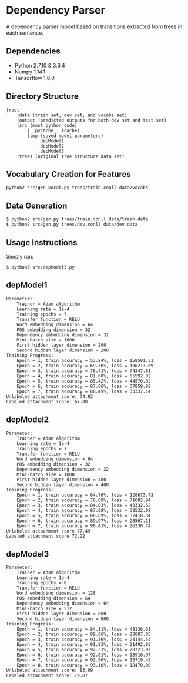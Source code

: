 # Dependency Parser
A dependency parser model based on transitions extracted from trees in each sentence.
## Dependencies
+ Python 2.7.10 & 3.6.4
+ Numpy 1.14.1 
+ Tensorflow 1.6.0
## Directory Structure
	|root
		|data (train set, dev set, and vocabs set)
		|output (predicted outputs for both dev set and test set)
		|src (most python code)
			|__pycache__ (cache)
			|tmp (saved model parameters)
				|depModel1
				|depModel2
				|depModel3
		|trees (original tree structure data set)
## Vocabulary Creation for Features
```
python2 src/gen_vocab.py trees/train.conll data/vocabs
```
## Data Generation
```
$ python2 src/gen.py trees/train.conll data/train.data
$ python2 src/gen.py trees/dev.conll data/dev.data

```
## Usage Instructions
Simply run:
```
$ python3 src/depModel3.py
```
## depModel1
	Parameter:
		Trainer = Adam algorithm
		Learning rate = 1e-4
		Training epochs = 7
		Transfer function = RELU
		Word embedding dimension = 64
		POS embedding dimension = 32
		Dependency embedding dimension = 32
		Mini-batch size = 1000
		First hidden layer dimension = 200
		Second hidden layer dimension = 200
	Training Progress:
		Epoch = 1, train accuracy = 53.84%, loss = 158501.31
		Epoch = 2, train accuracy = 69.30%, loss = 106213.09
		Epoch = 3, train accuracy = 76.41%, loss = 74347.81
		Epoch = 4, train accuracy = 81.60%, loss = 55592.02
		Epoch = 5, train accuracy = 85.42%, loss = 44570.02
		Epoch = 6, train accuracy = 87.06%, loss = 37859.88
		Epoch = 7, train accuracy = 88.49%, loss = 33337.14
	Unlabeled attachment score: 74.93
	Labeled attachment score: 67.88
## depModel2
	Parameter:
		Trainer = Adam algorithm
		Learning rate = 1e-4
		Training epochs = 7
		Transfer function = RELU
		Word embedding dimension = 64
		POS embedding dimension = 32
		Dependency embedding dimension = 32
		Mini-batch size = 1000
		First hidden layer dimension = 400
		Second hidden layer dimension = 400
	Training Progress:
		Epoch = 1, train accuracy = 64.76%, loss = 120673.73
		Epoch = 2, train accuracy = 78.09%, loss = 71082.94
		Epoch = 3, train accuracy = 84.03%, loss = 49332.62
		Epoch = 4, train accuracy = 87.08%, loss = 38532.09
		Epoch = 5, train accuracy = 88.69%, loss = 32418.34
		Epoch = 6, train accuracy = 89.97%, loss = 28567.11
		Epoch = 7, train accuracy = 90.41%, loss = 26230.74
	Unlabeled attachment score 77.49
	Labeled attachment score 72.22
## depModel3
	Parameter:
		Trainer = Adam algorithm
		Learning rate = 1e-4
		Training epochs = 8
		Transfer function = RELU
		Word embedding dimension = 128
		POS embedding dimension = 64
		Dependency embedding dimension = 64
		Mini-batch size = 512
		First hidden layer dimension = 800
		Second hidden layer dimension = 800
	Training Progress:
		Epoch = 1, train accuracy = 84.11%, loss = 48136.61
		Epoch = 2, train accuracy = 89.86%, loss = 28887.05
		Epoch = 3, train accuracy = 91.36%, loss = 23144.54
		Epoch = 4, train accuracy = 91.83%, loss = 21492.03
		Epoch = 5, train accuracy = 92.33%, loss = 20223.92
		Epoch = 6, train accuracy = 92.81%, loss = 18910.97
		Epoch = 7, train accuracy = 92.96%, loss = 18719.42
		Epoch = 8, train accuracy = 93.10%, loss = 18470.00
	Unlabeled attachment score: 83.09
	Labeled attachment score: 79.87
